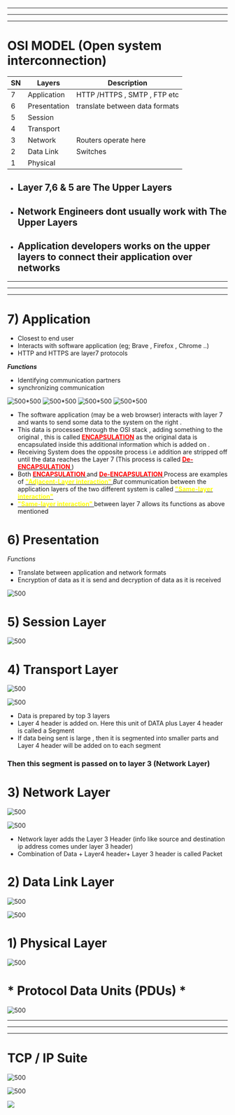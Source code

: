 
---
___
---
# OSI MODEL (Open system interconnection)


|SN| **Layers**      | Description |
|---| ----------- | ----------- |
|7| Application      | HTTP /HTTPS  , SMTP , FTP etc      |
|6| Presentation   |   translate between data formats|
|5| Session   |        |
|4| Transport   |         |
|3| Network   |  Routers operate here       |
|2| Data Link   |    Switches     |
|1| Physical   |         |


- ## Layer 7,6 & 5 are The Upper Layers 
- ## Network Engineers dont usually work with The Upper Layers
- ## Application developers works on the upper layers to connect their application over networks
---
---
---


# 7) Application

- Closest to end user
- Interacts with software application (eg; Brave , Firefox , Chrome ..)
- HTTP and HTTPS are layer7 protocols

__*Functions*__
- Identifying communication partners
- synchronizing communication


![500*500](images/Pasted%20image%2020230916191313.png)
![500*500](images/Pasted%20image%2020230916191947.png)
![500*500](images/Pasted%20image%2020230916192013.png)
![500*500](images/Pasted%20image%2020230916192031.png)


- The software application (may be a web browser) interacts with layer 7 and wants to send some data to the system on the right .
- This data is processed through the OSI stack , adding something to the original , this is called <u><b><font color='red'>ENCAPSULATION</font></b></u> as the original data is encapsulated inside this additional information which is added on . 
- Receiving System does the opposite process i.e addition are stripped off until the data reaches the Layer 7 (This process is called <u><b><font color='red'>De-ENCAPSULATION </font></b></u> )
- Both <u><b><font color='red'>ENCAPSULATION </font></b></u>and <u><b><font color='red'>De-ENCAPSULATION </font></b></u> Process are examples of <u><b><font color='yellow'>"Adjacent-Layer interaction" </font></b></u> _But_ communication between the application layers of the two different system is called <u><b><font color='yellow'>"Same-layer interaction" </font></b></u>
- <u><b><font color='yellow'>"Same-layer interaction" </font></b></u> between layer 7 allows its functions as above mentioned


# 6) Presentation
 
 _Functions_
 - Translate between application and network formats
- Encryption of data as it is send and decryption of data as it is received

![500](images/Pasted%20image%2020230916192431.png)


# 5) Session Layer

![500](images/Pasted%20image%2020230916192549.png)


# 4) Transport Layer

![500](images/Pasted%20image%2020230916193149.png)


![500](images/Pasted%20image%2020230916193750.png)
- Data is prepared by top 3 layers
- Layer 4 header is added on. Here this unit of DATA plus Layer 4 header is called a Segment
- If data being sent is large , then it is segmented into smaller parts and Layer 4 header will be added on to each segment

### Then this segment is passed on to layer 3 (Network Layer)


# 3) Network Layer

![500](images/Pasted%20image%2020230916194057.png)

![500](images/Pasted%20image%2020230917082536.png)
- Network layer adds the Layer 3 Header (info like source and destination ip address comes under layer 3 header) 
- Combination of Data + Layer4 header+ Layer 3 header is called Packet



# 2) Data Link Layer

![500](images/Pasted%20image%2020230917082653.png)

![500](images/Pasted%20image%2020230917082808.png)


# 1) Physical Layer


![500](images/Pasted%20image%2020230917082940.png)


# * Protocol Data Units (PDUs) *

![500](images/Pasted%20image%2020230917083236.png)



----
----
---


# TCP / IP Suite

![500](images/Pasted%20image%2020230917083434.png)

![500](images/Pasted%20image%2020230917083549.png)



![](images/Pasted%20image%2020230917093450.png)